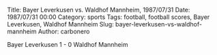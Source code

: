 Title: Bayer Leverkusen vs. Waldhof Mannheim, 1987/07/31
Date: 1987/07/31 00:00
Category: sports
Tags: football, football scores, Bayer Leverkusen, Waldhof Mannheim
Slug: bayer-leverkusen-vs-waldhof-mannheim
Author: carbonero


Bayer Leverkusen 1 - 0 Waldhof Mannheim
